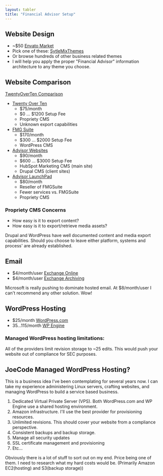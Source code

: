 ```yaml
---
layout: tabler
title: "Financial Advisor Setup"
---
```



## Website Design
  - ~$50 [Envato Market](https://themeforest.net/category/wordpress)
  - Pick one of these: [SytleMixThemes](http://consulting.stylemixthemes.com/landing/#)
  - Or browse hundreds of other business related themes
  - I will help you apply the proper "Financial Advisor" information architecture to any theme you choose.

## Website Comparison

[TwentyOverTen Comparison](https://blog.twentyoverten.com/comparing-website-builders-for-financial-advisors-2017/)

* [Twenty Over Ten](https://twentyoverten.com/pricing)
  - $75/month
  - $0 ... $1200 Setup Fee
  - Propriety CMS
  - Unknown export capabilities
* [FMG Suite](https://fmgsuite.com)
  - $170/month
  - $300 ... $2000 Setup Fee
  - WordPress CMS
* [Advisor Websites](https://www.advisorwebsites.com)
  - $90/month
  - $600 ... $3000 Setup Fee
  - HubSpot Marketing CMS (main site)
  - Drupal CMS (client sites)
* [Advisor LaunchPad](http://advisorlaunchpad.com)
  - $80/month
  - Reseller of FMGSuite
  - Fewer services vs. FMGSuite
  - Propriety CMS

### Propriety CMS Concerns

* How easy is it to export content?
* How easy is it to export/retrieve media assets?

Drupal and WordPress have well documented content and media export capabilities.  Should you choose to leave either platform, systems and process' are already established.

## Email

* $4/month/user [Exchange Online](https://products.office.com/en-US/exchange/exchange-online)
* $4/month/user [Exchange Archiving](https://products.office.com/en-us/exchange/microsoft-exchange-online-archiving-email)

Microsoft is really pushing to dominate hosted email.  At $8/month/user I can't recommend any other solution.  Wow!

## WordPress Hosting

* $25/month [WordPress.com](https://wordpress.com/#plans)
* $35...$115/month [WP Engine](https://wpengine.com/plans/)

### Managed WordPress hosting limitations: 

All of the providers limit revision storage to ~25 edits.  This would push your website out of compliance for SEC purposes. 

## JoeCode Managed WordPress Hosting?

This is a business idea I've been contemplating for several years now.  I can take my experience administering Linux servers, crafting websites, and managing WordPress to build a service based business.

1. Dedicated Virtual Private Server (VPS). Both WordPress.com and WP Engine use a shared hosting environment.  
2. Amazon infrastructure.  I'll use the best provider for provisioning resources.
3. Unlimited revisions. This should cover your website from a compliance perspective.
4. Consistent backups and backup storage.
5. Manage all security updates
6. SSL certificate management and provisioning
7. Etc...

Obviously there is a lot of stuff to sort out on my end.  Price being one of them.  I need to research what my hard costs would be.  (Primarily Amazon EC2(hosting) and S3(backup storage))
